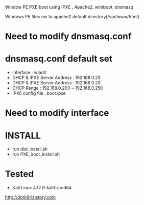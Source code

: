 Window PE PXE boot using IPXE , Apache2, wimboot, dnsmasq

Windows PE files mv to apache2 default directory(/var/www/html)

# Need to modify dnsmasq.conf 

# dnsmasq.conf default set
* interface : wlan0
* DHCP & IPXE Server Address : 192.168.0.20
* DHCP & IPXE Server Address : 192.168.0.20
* DHCP Range : 192.168.0.200 ~ 192.168.0.250
* IPXE config file : boot.ipxe

# Need to modify interface

# INSTALL
* run dist_install.sh
* run PXE_boot_install.sh

# Tested
* Kali Linux 4.12.0-kali1-amd64


http://dork94.tistory.com

